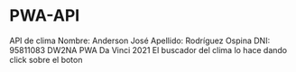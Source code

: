 # PWA-API
API de clima Nombre: Anderson José Apellido: Rodríguez Ospina DNI: 95811083 DW2NA PWA Da Vinci 2021 El buscador del clima lo hace dando click sobre el boton
